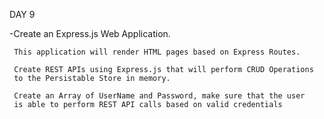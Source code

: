  DAY 9
 
 -Create an Express.js Web Application.
     
     This application will render HTML pages based on Express Routes.
     
     Create REST APIs using Express.js that will perform CRUD Operations
     to the Persistable Store in memory.
     
     Create an Array of UserName and Password, make sure that the user
     is able to perform REST API calls based on valid credentials